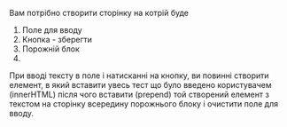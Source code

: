 Вам потрібно створити сторінку на котрій буде

1. Поле для вводу
2. Кнопка - зберегти
3. Порожній блок
4. 
При вводі тексту в поле і натисканні на кнопку, ви повинні створити елемент, в який вставити увесь тест що було введено користувачем (innerHTML) після чого вставити (prepend) той створений елемент з текстом на сторінку всередину порожнього блоку і очистити поле для вводу.   
